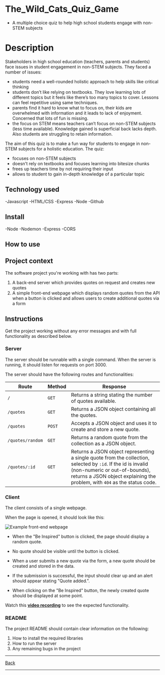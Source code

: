# The_Wild_Cats_Quiz_Game
- A multiple choice quiz to help high school students engage with non-STEM subjects

# Description
Stakeholders in high school education (teachers, parents and students) face issues in student engagement in non-STEM subjects. They faced a number of issues:

- students need a well-rounded holistic approach to help skills like critical thinking
- students don’t like relying on textbooks. They love learning lots of different topics but it feels like there’s too many topics to cover. Lessons can feel repetitive using same techniques.
- parents find it hard to know what to focus on, their kids are overwhelmed with information and it leads to lack of enjoyment. Concerned that lots of fun is missing.
- the focus on STEM means teachers can’t focus on non-STEM subjects (less time available). Knowledge gained is superficial back lacks depth. Also students are struggling to retain information.

The aim of this quiz is to make a fun way for students to engage in non-STEM subjects for a holistic education. The quiz:

- focuses on non-STEM subjects
- doesn't rely on textbooks and focuses learning into bitesize chunks 
- frees up teachers time by not requiring their input
- allows to student to gain in-depth knowledge of a particular topic

## Technology used
-Javascript
-HTML/CSS
-Express
-Node
-Github


## Install
-Node
-Nodemon
-Express
-CORS


## How to use


## Project context

The software project you're working with has two parts:

1. A back-end server which provides quotes on request and creates new quotes
2. A simple front-end webpage which displays random quotes from the API when a button is clicked and allows users to create additional quotes via a form

## Instructions

Get the project working without any error messages and with full functionality as described below.

### Server

The server should be runnable with a single command. When the server is running, it should listen for requests on port 3000.

The server should have the following routes and functionalities:

| Route | Method | Response |
| --- | --- | --- |
| `/` | `GET` | Returns a string stating the number of quotes available. |
| `/quotes` | `GET` | Returns a JSON object containing all the quotes. |
| `/quotes` | `POST` | Accepts a JSON object and uses it to create and store a new quote. |
| `/quotes/random` | `GET` | Returns a random quote from the collection as a JSON object. |
| `/quotes/:id` | `GET` | Returns a JSON object representing a single quote from the collection, selected by `:id`. If the id is invalid (non-numeric or out-of-bounds), returns a JSON object explaining the problem, with `404` as the status code. |

### Client

The client consists of a single webpage.

When the page is opened, it should look like this:

![Example front-end webpage](./client-example.png)

- When the "Be Inspired" button is clicked, the page should display a random quote.

- No quote should be visible until the button is clicked.

- When a user submits a new quote via the form, a new quote should be created and stored in the data. 

- If the submission is successful, the input should clear up and an alert should appear stating "Quote added.". 

- When clicking on the "Be Inspired" button, the newly created quote should be displayed at some point.

Watch this [**video recording**](https://www.loom.com/share/b292735f96534977af85b3d6a1adeae3) to see the expected functionality.

### README

The project README should contain clear information on the following:

1. How to install the required libraries
2. How to run the server
3. Any remaining bugs in the project

---

[Back](../README.md)

---
